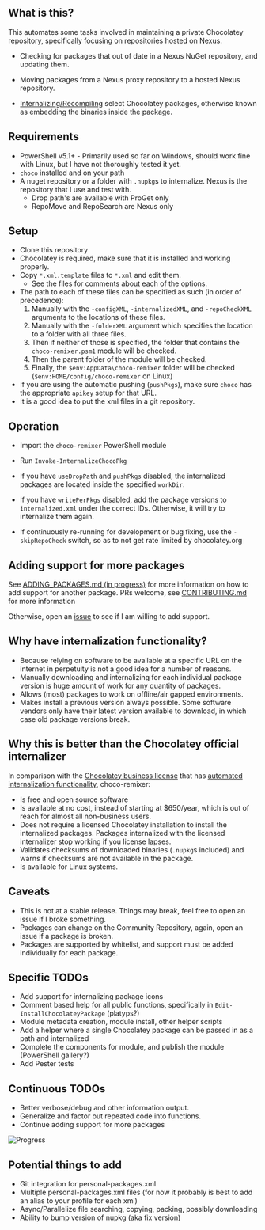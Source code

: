 ## What is this?

This automates some tasks involved in maintaining a private Chocolatey repository, specifically focusing on repositories hosted on Nexus.

- Checking for packages that out of date in a Nexus NuGet repository, and updating them.

- Moving packages from a Nexus proxy repository to a hosted Nexus repository.

- [Internalizing/Recompiling](https://chocolatey.org/docs/how-to-recompile-packages) select Chocolatey packages, otherwise known as embedding the binaries inside the package.

## Requirements

- PowerShell v5.1+ - Primarily used so far on Windows, should work fine with Linux, but I have not thoroughly tested it yet.
- `choco` installed and on your path
- A nuget repository or a folder with `.nupkg`s to internalize. Nexus is the repository that I use and test with.
	- Drop path's are available with ProGet only
	- RepoMove and RepoSearch are Nexus only

## Setup

- Clone this repository
- Chocolatey is required, make sure that it is installed and working properly.
- Copy `*.xml.template` files to `*.xml` and edit them.
    - See the files for comments about each of the options.
- The path to each of these files can be specified as such (in order of precedence):
    1. Manually with the `-configXML`, `-internalizedXML`, and `-repoCheckXML` arguments to the locations of these files.
    2. Manually with the `-folderXML` argument which specifies the location to a folder with all three files.
    3. Then if neither of those is specified, the folder that contains the `choco-remixer.psm1` module will be checked.
    4. Then the parent folder of the module will be checked.
    5. Finally, the `$env:AppData\choco-remixer` folder will be checked (`$env:HOME/config/choco-remixer` on Linux)
- If you are using the automatic pushing (`pushPkgs`), make sure `choco` has the appropriate `apikey` setup for that URL.
- It is a good idea to put the xml files in a git repository.

## Operation

- Import the `choco-remixer` PowerShell module
- Run `Invoke-InternalizeChocoPkg`

- If you have `useDropPath` and `pushPkgs` disabled, the internalized packages are located inside the specified `workDir`.
- If you have `writePerPkgs` disabled, add the package versions to `internalized.xml` under the correct IDs. Otherwise, it will try to internalize them again.

- If continuously re-running for development or bug fixing, use the `-skipRepoCheck` switch, so as to not get rate limited by chocolatey.org

## Adding support for more packages

See [ADDING_PACKAGES.md (in progress)](https://github.com/TheCakeIsNaOH/choco-remixer/blob/master/ADDING_PACKAGES.md) for more information on how to add support for another package. PRs welcome, see [CONTRIBUTING.md](https://github.com/TheCakeIsNaOH/choco-remixer/blob/master/CONTRIBUTING.md) for more information

Otherwise, open an [issue](https://github.com/TheCakeIsNaOH/choco-remixer/issues/new) to see if I am willing to add support.


## Why have internalization functionality?

- Because relying on software to be available at a specific URL on the internet in perpetuity is not a good idea for a number of reasons.
- Manually downloading and internalizing for each individual package version is huge amount of work for any quantity of packages.
- Allows (most) packages to work on offline/air gapped environments.
- Makes install a previous version always possible. Some software vendors only have their latest version available to download, in which case old package versions break.

## Why this is better than the Chocolatey official internalizer

In comparison with the [Chocolatey business license](https://chocolatey.org/pricing#faq-pricing) that has [automated internalization functionality](https://chocolatey.org/docs/features-automatically-recompile-packages), choco-remixer:

- Is free and open source software
- Is available at no cost, instead of starting at $650/year, which is out of reach for almost all non-business users.
- Does not require a licensed Chocolatey installation to install the internalized packages. Packages internalized with the licensed internalizer stop working if you license lapses.
- Validates checksums of downloaded binaries (`.nupkg`s included) and warns if checksums are not available in the package.
- Is available for Linux systems.

## Caveats

- This is not at a stable release. Things may break, feel free to open an issue if I broke something.
- Packages can change on the Community Repository, again, open an issue if a package is broken.
- Packages are supported by whitelist, and support must be added individually for each package.

## Specific TODOs

- Add support for internalizing package icons
- Comment based help for all public functions, specifically in `Edit-InstallChocolateyPackage` (platyps?)
- Module metadata creation, module install, other helper scripts
- Add a helper where a single Chocolatey package can be passed in as a path and internalized
- Complete the components for module, and publish the module (PowerShell gallery?)
- Add Pester tests

## Continuous TODOs

- Better verbose/debug and other information output.
- Generalize and factor out repeated code into functions.
- Continue adding support for more packages

![Progress](https://progress-bar.dev/265/?scale=6961&width=400&suffix=/6961)

## Potential things to add
- Git integration for personal-packages.xml
- Multiple personal-packages.xml files (for now it probably is best to add an alias to your profile for each xml)
- Async/Parallelize file searching, copying, packing, possibly downloading
- Ability to bump version of nupkg (aka fix version)